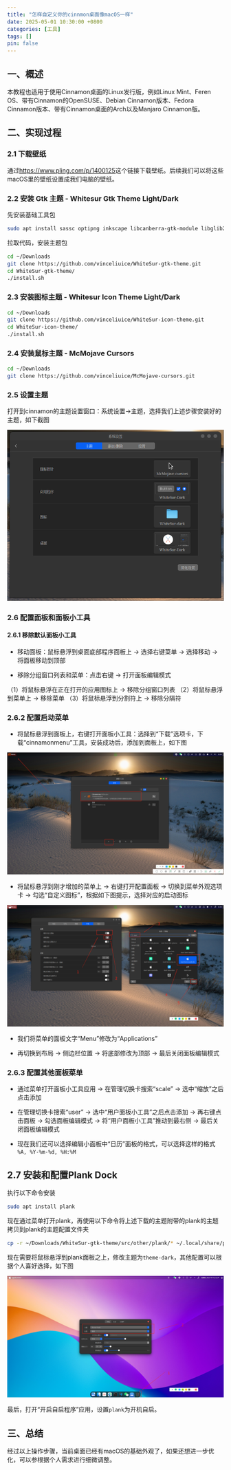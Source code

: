 ```yaml
---
title: "怎样自定义你的cinnmon桌面像macOS一样"
date: 2025-05-01 10:30:00 +0800
categories: [工具]
tags: []
pin: false
---
```


## 一、概述

本教程也适用于使用Cinnamon桌面的Linux发行版，例如Linux Mint、Feren OS、带有Cinnamon的OpenSUSE、Debian Cinnamon版本、Fedora Cinnamon版本、带有Cinnamon桌面的Arch以及Manjaro Cinnamon版。

## 二、实现过程

### 2.1 下载壁纸

通过<https://www.pling.com/p/1400125>这个链接下载壁纸。后续我们可以将这些macOS里的壁纸设置成我们电脑的壁纸。

### 2.2  安装 Gtk 主题 - Whitesur Gtk Theme Light/Dark

先安装基础工具包

```bash
sudo apt install sassc optipng inkscape libcanberra-gtk-module libglib2.0-dev libxml2-utils git
```

拉取代码，安装主题包

```bash
cd ~/Downloads
git clone https://github.com/vinceliuice/WhiteSur-gtk-theme.git
cd WhiteSur-gtk-theme/
./install.sh
```

### 2.3 安装图标主题 - Whitesur Icon Theme Light/Dark

```bash
cd ~/Downloads
git clone https://github.com/vinceliuice/WhiteSur-icon-theme.git
cd WhiteSur-icon-theme/
./install.sh
```

### 2.4 安装鼠标主题 - McMojave Cursors

```bash
cd ~/Downloads
git clone https://github.com/vinceliuice/McMojave-cursors.git
```

### 2.5 设置主题

打开到cinnamon的主题设置窗口：系统设置->主题，选择我们上述步骤安装好的主题，如下截图

![25050101](../img/tools/25050101.png)

### 2.6 配置面板和面板小工具

#### 2.6.1 移除默认面板小工具

- 移动面板：鼠标悬浮到桌面底部程序面板上 -> 选择右键菜单 -> 选择移动 -> 将面板移动到顶部

- 移除分组窗口列表和菜单：点击右键 -> 打开面板编辑模式

（1）将鼠标悬浮在正在打开的应用图标上 -> 移除分组窗口列表
（2）将鼠标悬浮到菜单上 -> 移除菜单
（3）将鼠标悬浮到分割符上 ->  移除分隔符

### 2.6.2 配置启动菜单

- 将鼠标悬浮到面板上，右键打开面板小工具：选择到“下载”选项卡，下载“cinnamonmenu”工具，安装成功后，添加到面板上，如下图

![25050102](../img/tools/25050102.png)

- 将鼠标悬浮到刚才增加的菜单上 -> 右键打开配置面板 -> 切换到菜单外观选项卡 -> 勾选“自定义图标”，根据如下图提示，选择对应的启动图标

![25050103](../img/tools/25050103.png)

- 我们将菜单的面板文字“Menu”修改为“Applications”

- 再切换到布局 -> 侧边栏位置 -> 将底部修改为顶部 -> 最后关闭面板编辑模式

### 2.6.3 配置其他面板菜单

- 通过菜单打开面板小工具应用 -> 在管理切换卡搜索“scale” -> 选中“缩放”之后点击添加

- 在管理切换卡搜索“user” -> 选中“用户面板小工具”之后点击添加 -> 再右键点击面板 -> 勾选面板编辑模式 -> 将“用户面板小工具”推动到最右侧 -> 最后关闭面板编辑模式

- 现在我们还可以选择编辑小面板中“日历”面板的格式，可以选择这样的格式 `%A, %Y-%m-%d, %H:%M`

## 2.7 安装和配置Plank Dock

执行以下命令安装

```bash
sudo apt install plank
```

现在通过菜单打开plank，再使用以下命令将上述下载的主题附带的plank的主题拷贝到plank的主题配置文件夹

```bash
cp -r ~/Downloads/WhiteSur-gtk-theme/src/other/plank/* ~/.local/share/plank/themes/
```

现在需要将鼠标悬浮到plank面板之上，修改主题为`theme-dark`，其他配置可以根据个人喜好选择，如下图

![25050104](../img/tools/25050104.png)

最后，打开“开启自启程序”应用，设置`plank`为开机自启。

## 三、总结

经过以上操作步骤，当前桌面已经有macOS的基础外观了，如果还想进一步优化，可以参根据个人需求进行细微调整。
